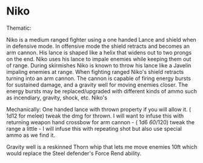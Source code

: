 # Niko

Thematic:

Niko is a medium ranged fighter using a one handed Lance and shield when in defensive mode. In offensive mode the shield retracts and becomes an arm cannon. His lance is shaped like a helix that widens out to two prongs on the end. Niko uses his lance to impale enemies while keeping them out of range. During skirmishes Niko is known to throw his lance like a Javelin impaling enemies at range. When fighting ranged Niko's shield retracts turning into an arm cannon. The cannon is capable of firing energy bursts for sustained damage, and a gravity well for moving enemies closer. The energy bursts may be replaced/upgraded with different kinds of ammo such as incendiary, gravity, shock, etc. Niko's 

Mechanically:
One handed lance with thrown property if you will allow it. ( 1d12 for melee) tweak the dmg for thrown. I will want to infuse this with returning weapon
hand crossbow for arm cannon - ( 1d6  *60*/120) tweak the range a little - I will infuse this with repeating shot but also use special ammo as we find it. 

Gravity well is a reskinned Thorn whip that lets me move enemies 10ft which would replace the Steel defender's Force Rend ability. 

